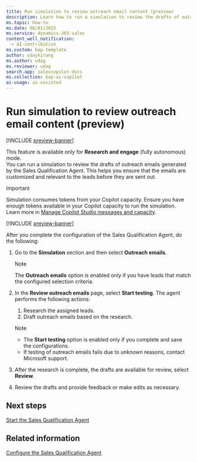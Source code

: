 ```yaml
---
title: Run simulation to review outreach email content (preview)
description: Learn how to run a simulation to review the drafts of outreach emails generated by the Sales Qualification Agent in Dynamics 365 Sales.
ms.topic: how-to 
ms.date: 08/01/2025
ms.service: dynamics-365-sales
content_well_notification:
  - AI-contribution
ms.custom: bap-template
author: udaykirang
ms.author: udag
ms.reviewer: udag
search.app: salescopilot-docs
ms.collection: bap-ai-copilot
ai-usage: ai-assisted
---
```



# Run simulation to review outreach email content (preview)

[!INCLUDE [preview-banner](~/../shared-content/shared/preview-includes/preview-banner.md)]

This feature is available only for **Research and engage** (fully autonomous) mode.  
You can run a simulation to review the drafts of outreach emails generated by the Sales Qualification Agent. This helps you ensure that the emails are customized and relevant to the leads before they are sent out.  

>[!IMPORTANT]
>Simulation consumes tokens from your Copilot capacity. Ensure you have enough tokens available in your Copilot capacity to run the simulation. Learn more in [Manage Copilot Studio messages and capacity](/power-platform/admin/manage-copilot-studio-messages-capacity?tabs=new).

[!INCLUDE [preview-banner](~/../shared-content/shared/preview-includes/preview-note-d365.md)]

After you complete the configuration of the Sales Qualification Agent, do the following:

1. Go to the **Simulation** section and then select **Outreach emails**.  

    > [!NOTE]
    > The **Outreach emails** option is enabled only if you have leads that match the configured selection criteria.  

1. In the **Review outreach emails** page, select **Start testing**. The agent performs the following actions:  
    1. Research the assigned leads.  
    1. Draft outreach emails based on the research.  

    > [!NOTE]
    > - The **Start testing** option is enabled only if you complete and save the configurations.
    > - If testing of outreach emails fails due to unknown reasons, contact Microsoft support.

1. After the research is complete, the drafts are available for review, select **Review**.  
1. Review the drafts and provide feedback or make edits as necessary.  

## Next steps

[Start the Sales Qualification Agent](start-sales-qualification-agent.md)

## Related information

[Configure the Sales Qualification Agent](configure-sales-qualification-agent.md)
